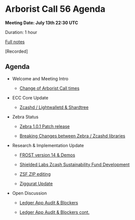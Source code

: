 # Arborist Call 56 Agenda

**Meeting Date: July 13th 22:30 UTC**

Duration: 1 hour

[Full notes]()

[Recorded]


## Agenda


+ Welcome and Meeting Intro

     - [Change of Arborist Call times](https://github.com/ZcashCommunityGrants/arboretum-notes/blob/main/AllArboristCallNotes/Arborist%20Call%2056-Notes.md#0-welcome--intro---change-of-arborist-call-times)
    


+ ECC Core Update 

     - [Zcashd / Lightwalletd & Shardtree](https://github.com/ZcashCommunityGrants/arboretum-notes/blob/main/AllArboristCallNotes/Arborist%20Call%2056-Notes.md#1-ecc-core-updates---zcashd--lightwalletd--shardtree-work) 
 

+ Zebra Status 

     - [Zebra 1.0.1 Patch release](https://github.com/ZcashCommunityGrants/arboretum-notes/blob/main/AllArboristCallNotes/Arborist%20Call%2056-Notes.md#3-research--implementation-updates-i-frost-version-14--demos)


     - [Breaking Changes between Zebra / Zcashd libraries](https://github.com/ZcashCommunityGrants/arboretum-notes/blob/main/AllArboristCallNotes/Arborist%20Call%2056-Notes.md#2-zebrad-status-ii---breaking-changes-between-zebra--zcashd-libraries)


+ Research & Implementation Update 
 
     - [FROST version 14 & Demos](https://github.com/ZcashCommunityGrants/arboretum-notes/blob/main/AllArboristCallNotes/Arborist%20Call%2056-Notes.md#3-research--implementation-updates-i-frost-version-14--demos)
     
     - [Shielded Labs Zcash Sustainability Fund Development](https://github.com/ZcashCommunityGrants/arboretum-notes/blob/main/AllArboristCallNotes/Arborist%20Call%2056-Notes.md#3-research--implementation-updates-ii-shielded-labs-zcash-sustainability-fund-development)

     - [ZSF ZIP editing](https://github.com/ZcashCommunityGrants/arboretum-notes/blob/main/AllArboristCallNotes/Arborist%20Call%2056-Notes.md#3-research--implementation-updates-iii-zsf-zip-editing)

     - [Ziggurat Update](https://github.com/ZcashCommunityGrants/arboretum-notes/blob/main/AllArboristCallNotes/Arborist%20Call%2056-Notes.md#3-research--implementation---iv-ziggurat-update)



+ Open Discussion

     - [Ledger App Audit & Blockers](https://github.com/ZcashCommunityGrants/arboretum-notes/blob/main/AllArboristCallNotes/Arborist%20Call%2056-Notes.md#3-research--implementation---v-ledger-app-audit--blockers)

     - [Ledger App Audit & Blockers cont.]()
 


